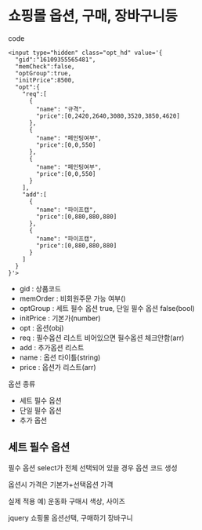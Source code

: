# 쇼핑몰 옵션, 구매, 장바구니등

code
```
<input type="hidden" class="opt_hd" value='{
  "gid":"16109355565481",
  "memCheck":false,
  "optGroup":true,
  "initPrice":8500,
  "opt":{
    "req":[
      {
        "name": "규격",
        "price":[0,2420,2640,3080,3520,3850,4620]
      },
      {
        "name": "페인팅여부",
        "price":[0,0,550]
      },
      {
        "name": "페인팅여부",
        "price":[0,0,550]
      }
    ],
    "add":[
      {
        "name": "파이프캡",
        "price":[0,880,880,880]
      },
      {
        "name": "파이프캡",
        "price":[0,880,880,880]
      }
    ]
  }
}'>
```

* gid : 상품코드
* memOrder : 비회원주문 가능 여부()
* optGroup : 세트 필수 옵션 true, 단일 필수 옵션 false(bool)
* initPrice : 기본가(number)
* opt : 옵션(obj)
* req : 필수옵션 리스트 비어있으면 필수옵션 체크안함(arr)
* add : 추가옵션 리스트
*   name : 옵션 타이틀(string)
*   price : 옵션가 리스트(arr)


옵션 종류
* 세트 필수 옵션
* 단일 필수 옵션
* 추가 옵션

## 세트 필수 옵션
필수 옵션 select가 전체 선택되어 있을 경우 옵션 코드 생성

옵션시 가격은 기본가+선택옵션 가격

실제 적용 예) 운동화 구매시 색상, 사이즈



jquery 쇼핑몰 옵션선택, 구매하기 장바구니
